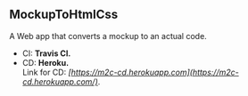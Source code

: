 ## MockupToHtmlCss
A Web app that converts a mockup to an actual code.  
- CI: **Travis CI.**  
- CD: **Heroku.**  
Link for CD: *[https://m2c-cd.herokuapp.com](https://m2c-cd.herokuapp.com/)*.  
